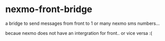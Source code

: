 # nexmo-front-bridge
a bridge to send messages from front to 1 or many nexmo sms numbers... 

becaue nexmo does not have an intergration for front.. or vice versa :( 

    
